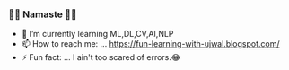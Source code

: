 ### 🙏🏼 Namaste 🙏🏼

- 🌱 I’m currently learning ML,DL,CV,AI,NLP
- 📫 How to reach me: ... https://fun-learning-with-ujwal.blogspot.com/
- ⚡ Fun fact: ... I ain't too scared of errors.😂
